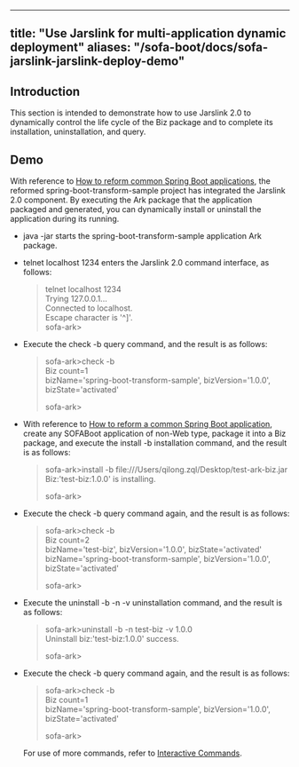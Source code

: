 
---
title: "Use Jarslink for multi-application dynamic deployment"
aliases: "/sofa-boot/docs/sofa-jarslink-jarslink-deploy-demo"
---


## Introduction
This section is intended to demonstrate how to use Jarslink 2.0 to dynamically control the life cycle of the Biz package and to complete its installation, uninstallation, and query.

## Demo
With reference to [How to reform common Spring Boot applications](./jarslink-app-demo.md), the reformed spring-boot-transform-sample project has integrated the Jarslink 2.0 component. By executing the Ark package that the application packaged and generated, you can dynamically install or uninstall the application during its running.

+ java -jar starts the spring-boot-transform-sample application Ark package.
+ telnet localhost 1234 enters the Jarslink 2.0 command interface, as follows:  
  > telnet localhost 1234  
  > Trying 127.0.0.1...  
  > Connected to localhost.  
  > Escape character is '^]'.  
  > sofa-ark>
+ Execute the check -b query command, and the result is as follows:
  > sofa-ark>check -b  
  > Biz count=1  
  > bizName='spring-boot-transform-sample', bizVersion='1.0.0', bizState='activated'
  >
  > sofa-ark>
+ With reference to [How to reform a common Spring Boot application](./jarslink-app-demo.md), create any SOFABoot application of non-Web type, package it into a Biz package, and execute the install -b installation command, and the result is as follows:
  > sofa-ark>install -b file:///Users/qilong.zql/Desktop/test-ark-biz.jar  
  > Biz:'test-biz:1.0.0' is installing.
  >
  > sofa-ark>

+ Execute the check -b query command again, and the result is as follows:
  > sofa-ark>check -b  
  > Biz count=2  
  > bizName='test-biz', bizVersion='1.0.0', bizState='activated'  
  > bizName='spring-boot-transform-sample', bizVersion='1.0.0', bizState='activated'
  > 
  > sofa-ark>

+ Execute the uninstall -b -n -v uninstallation command, and the result is as follows:
  > sofa-ark>uninstall -b -n test-biz -v 1.0.0  
  > Uninstall biz:'test-biz:1.0.0' success.
  >
  > sofa-ark>

+ Execute the check -b query command again, and the result is as follows:
  > sofa-ark>check -b  
  > Biz count=1  
  > bizName='spring-boot-transform-sample', bizVersion='1.0.0', bizState='activated'
  > 
  > sofa-ark>
  
  For use of more commands, refer to [Interactive Commands](./jarslink-instruction).

